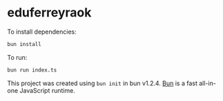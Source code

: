 # eduferreyraok

To install dependencies:

```bash
bun install
```

To run:

```bash
bun run index.ts
```

This project was created using `bun init` in bun v1.2.4. [Bun](https://bun.sh) is a fast all-in-one JavaScript runtime.
